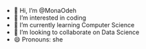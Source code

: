 - 👋 Hi, I’m @MonaOdeh
- 👀 I’m interested in coding
- 🌱 I’m currently learning Computer Science
- 💞️ I’m looking to collaborate on Data Science
- 😄 Pronouns: she

<!---
MonaOdeh/MonaOdeh is a ✨ special ✨ repository because its `README.md` (this file) appears on your GitHub profile.
You can click the Preview link to take a look at your changes.
--->
